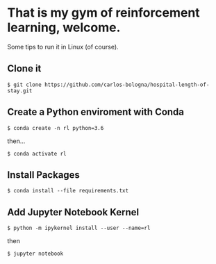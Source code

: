 # That is my gym of reinforcement learning, welcome.

Some tips to run it in Linux (of course).

## Clone it
```
$ git clone https://github.com/carlos-bologna/hospital-length-of-stay.git
```
## Create a Python enviroment with Conda
```
$ conda create -n rl python=3.6
```
then...
```
$ conda activate rl
```
## Install Packages
```
$ conda install --file requirements.txt
```
## Add Jupyter Notebook Kernel
```
$ python -m ipykernel install --user --name=rl
```
then
```
$ jupyter notebook
```
